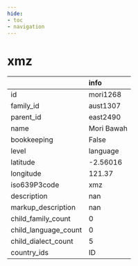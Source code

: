 ```yaml
---
hide:
- toc
- navigation
---
```

# xmz
|                      | info       |
|:---------------------|:-----------|
| id                   | mori1268   |
| family_id            | aust1307   |
| parent_id            | east2490   |
| name                 | Mori Bawah |
| bookkeeping          | False      |
| level                | language   |
| latitude             | -2.56016   |
| longitude            | 121.37     |
| iso639P3code         | xmz        |
| description          | nan        |
| markup_description   | nan        |
| child_family_count   | 0          |
| child_language_count | 0          |
| child_dialect_count  | 5          |
| country_ids          | ID         |